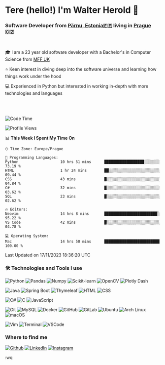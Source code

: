 # Tere (hello!) I'm Walter Herold 👋

### Software Developer from [Pärnu, Estonia](https://maps.app.goo.gl/5mFgPgF656YZ4ENPA)🇪🇪 living in [Prague](https://maps.app.goo.gl/9wNFR4C2kTFRvMV99) 🇨🇿
<br/>

🎓 I am a 23 year old software developer with a Bachelor's in Computer Science from [MFF UK](https://www.mff.cuni.cz/en)

⭐ Keen interest in diving deep into the software universe and learning how things work under the hood

💻 Experienced in Python but interested in working in-depth with more technologies and languages
<br/><br/><br/><br/>

<!--START_SECTION:waka-->
![Code Time](http://img.shields.io/badge/Code%20Time-52%20hrs%2029%20mins-blue)

![Profile Views](http://img.shields.io/badge/Profile%20Views-2-blue)

📊 **This Week I Spent My Time On** 

```text
🕑︎ Time Zone: Europe/Prague

💬 Programming Languages: 
Python                   10 hrs 51 mins      ██████████████████░░░░░░░   73.19 % 
HTML                     1 hr 24 mins        ██░░░░░░░░░░░░░░░░░░░░░░░   09.44 % 
CSS                      43 mins             █░░░░░░░░░░░░░░░░░░░░░░░░   04.84 % 
C#                       32 mins             █░░░░░░░░░░░░░░░░░░░░░░░░   03.62 % 
SQL                      23 mins             █░░░░░░░░░░░░░░░░░░░░░░░░   02.62 % 

🔥 Editors: 
Neovim                   14 hrs 8 mins       ████████████████████████░   95.22 % 
VS Code                  42 mins             █░░░░░░░░░░░░░░░░░░░░░░░░   04.78 % 

💻 Operating System: 
Mac                      14 hrs 50 mins      █████████████████████████   100.00 % 
```


 Last Updated on 17/11/2023 18:36:20 UTC
<!--END_SECTION:waka-->


### 🛠️ Technologies and Tools I use

![Python](https://img.shields.io/badge/-Python-000?&logo=Python)
![Pandas](https://img.shields.io/badge/Pandas-150458?style=flat-square&logo=pandas&logoColor=white)
![Numpy](https://img.shields.io/badge/Numpy-013243?style=flat-square&logo=Numpy&logoColor=white)
![Scikit-learn](https://img.shields.io/badge/ScikitLearn-F7931E?style=flat-square&logo=Scikit-learn&logoColor=white)
![OpenCV](https://img.shields.io/badge/-OpenCV-000?&logo=OpenCV)
![Plotly Dash](https://img.shields.io/badge/-Plotly_Dash-000?&logo=Plotly)
<br />

![Java](https://img.shields.io/badge/-Java-000?&logo=Java&logoColor=007396)
![Spring Boot](https://img.shields.io/badge/-Spring_Boot-000?&logo=Spring-Boot)
![Thymeleaf](https://img.shields.io/badge/-Thymeleaf-000?&logo=Thymeleaf)
![HTML](https://img.shields.io/badge/-HTML-000?&logo=HTML5)
![CSS](https://img.shields.io/badge/-CSS-000?&logo=CSS3&logoColor=1572B6)
<br />

![C#](https://img.shields.io/badge/-C%23-000?&logo=C-Sharp)
![C](https://img.shields.io/badge/-C-000?&logo=C)
![JavaScript](https://img.shields.io/badge/-JavaScript-000?&logo=JavaScript)
<br/>

![Git](https://img.shields.io/badge/-Git-000?&logo=Git)
![MySQL](https://img.shields.io/badge/-MySQL-000?&logo=MySQL)
![Docker](https://img.shields.io/badge/-Docker-000?&logo=Docker)
![GitHub](https://img.shields.io/badge/-GitHub-000?&logo=GitHub)
![GitLab](https://img.shields.io/badge/-GitLab-000?&logo=GitLab)
![Ubuntu](https://img.shields.io/badge/-Ubuntu-000?&logo=Ubuntu)
![Arch Linux](https://img.shields.io/badge/-Arch_Linux-000?&logo=Arch-Linux)
![macOS](https://img.shields.io/badge/-macOS-000?&logo=Apple)

![Vim](https://img.shields.io/badge/-Vim-000?&logo=Vim)
![Terminal](https://img.shields.io/badge/-Terminal-000?&logo=Terminal)
![VSCode](https://img.shields.io/badge/-VSCode-000?&logo=Visual-Studio-Code&logoColor=007ACC)







### Where to find me

[![Github](https://img.shields.io/badge/GitHub-%2312100E.svg?&style=for-the-badge&logo=Github&logoColor=white)](https://github.com/veedlaw)
[![LinkedIn](https://img.shields.io/badge/linkedin-%230077B5.svg?&style=for-the-badge&logo=linkedin&logoColor=white)](https://www.linkedin.com/in/walter-herold-veedla/)
[![Instagram](https://img.shields.io/badge/Instagram-E4405F?style=for-the-badge&logo=instagram&logoColor=white)](https://www.instagram.com/walterherold/?hl=enh)

:wq
